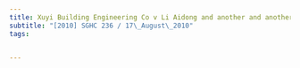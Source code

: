 ```yaml
---
title: Xuyi Building Engineering Co v Li Aidong and another and another appeal 
subtitle: "[2010] SGHC 236 / 17\_August\_2010"
tags:


---
```


